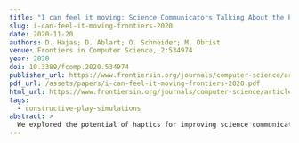 ```yaml
---
title: "I can feel it moving: Science Communicators Talking About the Potential of Mid-Air Haptics"
slug: i-can-feel-it-moving-frontiers-2020
date: 2020-11-20
authors: D. Hajas; D. Ablart; O. Schneider; M. Obrist
venue: Frontiers in Computer Science, 2:534974
year: 2020
doi: 10.3389/fcomp.2020.534974
publisher_url: https://www.frontiersin.org/journals/computer-science/articles/10.3389/fcomp.2020.534974/full
pdf_url: /assets/papers/i-can-feel-it-moving-frontiers-2020.pdf
html_url: https://www.frontiersin.org/journals/computer-science/articles/10.3389/fcomp.2020.534974/full
tags:
  - constructive-play-simulations
abstract: >
  We explored the potential of haptics for improving science communication, and recognized that mid-air haptic interaction supports public engagement with science in three relevant themes. While science instruction often focuses on the cognitive domain of acquiring new knowledge, in science communication the primary goal is to produce personal responses, such as awareness, enjoyment, or interest in science. Science communicators seek novel ways of communicating with the public, often using new technologies to produce personal responses. Thus, we explored how mid-air haptics technology could play a role in communicating scientific concepts. We prototyped six mid-air haptic probes for three thematic areas: particle physics, quantum mechanics, cell biology; and conducted three qualitative focus group sessions with domain expert science communicators. Participants highlighted values of the dynamic features of mid-air haptics, its ability to produce shared experiences, and its flexibility in communicating scientific concepts through metaphors and stories. We discuss how mid-air haptics can complement existing approaches of science communication, for example multimedia experiences or live exhibits by helping to create enjoyment or interest, generalized to any fields of science.
---
```


